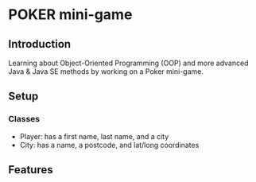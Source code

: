 # POKER mini-game

## Introduction

Learning about Object-Oriented Programming (OOP) and more advanced Java & Java SE methods by working on a Poker
mini-game.

## Setup

### Classes

- Player: has a first name, last name, and a city
- City: has a name, a postcode, and lat/long coordinates

## Features
